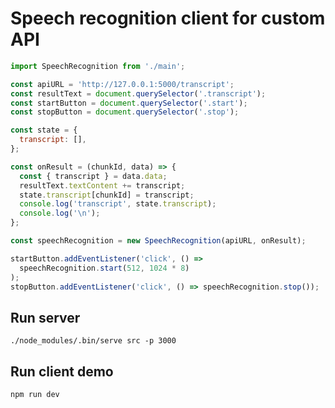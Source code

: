 # Speech recognition client for custom API

```javascript
import SpeechRecognition from './main';

const apiURL = 'http://127.0.0.1:5000/transcript';
const resultText = document.querySelector('.transcript');
const startButton = document.querySelector('.start');
const stopButton = document.querySelector('.stop');

const state = {
  transcript: [],
};

const onResult = (chunkId, data) => {
  const { transcript } = data.data;
  resultText.textContent += transcript;
  state.transcript[chunkId] = transcript;
  console.log('transcript', state.transcript);
  console.log('\n');
};

const speechRecognition = new SpeechRecognition(apiURL, onResult);

startButton.addEventListener('click', () =>
  speechRecognition.start(512, 1024 * 8)
);
stopButton.addEventListener('click', () => speechRecognition.stop());
```

## Run server

`./node_modules/.bin/serve src -p 3000`

## Run client demo

`npm run dev`
